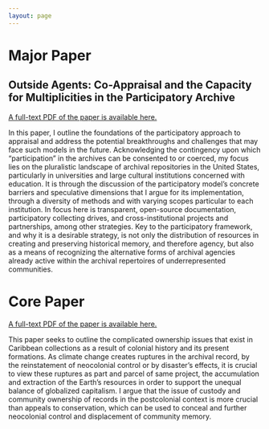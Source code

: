 ```yaml
---
layout: page
---
```


# Major Paper
## Outside Agents: Co-Appraisal and the Capacity for Multiplicities in the Participatory Archive

[A full-text PDF of the paper is available here.](MajorPaper_Karlsson.pdf)

In this paper, I outline the foundations of the participatory approach to appraisal and address the potential breakthroughs and challenges that may face such models in the future. Acknowledging the contingency upon which “participation” in the archives can be consented to or coerced, my focus lies on the pluralistic landscape of archival repositories in the United States, particularly in universities and large cultural institutions concerned with education. It is through the discussion of the participatory model’s concrete barriers and speculative dimensions that I argue for its implementation, through a diversity of methods and with varying scopes particular to each institution. In focus here is transparent, open-source documentation, participatory collecting drives, and cross-institutional projects and partnerships, among other strategies. Key to the participatory framework, and why it is a desirable strategy, is not only the distribution of resources in creating and preserving historical memory, and therefore agency, but also as a means of recognizing the alternative forms of archival agencies already active within the archival repertoires of underrepresented communities.

# Core Paper

[A full-text PDF of the paper is available here.](CorePaper_Karlsson.pdf)

This paper seeks to outline the complicated ownership issues that exist in Caribbean collections as a result of colonial history and its present formations. As climate change creates ruptures in the archival record, by the reinstatement of neocolonial control or by disaster’s effects, it is crucial to view these ruptures as part and parcel of same project, the accumulation and extraction of the Earth’s resources in order to support the unequal balance of globalized capitalism. I argue that the issue of custody and community ownership of records in the postcolonial context is more crucial than appeals to conservation, which can be used to conceal and further neocolonial control and displacement of community memory.

